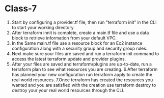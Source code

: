 # Class-7

1. Start by configuring a provider.tf file, then run "terraform init" in the CLI to start your working directory.
2. After terraform innit is complete, create a main.tf file and use a data block to retrieve information from your default VPC.
3. In the Same main.tf file use a resource block for an Ec2 instance configuration along with a security group and security group rules.
4. Next make sure your files are saved and run a terraform init command to access the latest terraform update and provider plugins.
5. After your files are saved and terraform/plugins are up-to-date, run a terraform plan to see what resources you are creating.
6.After terraform has planned your new configuration run terraform apply to create the real world resources.
7.Once terraform has created the resources you wanted and you are satisfied with the creation use terraform destroy to destroy your your real world resources through the CLI.
